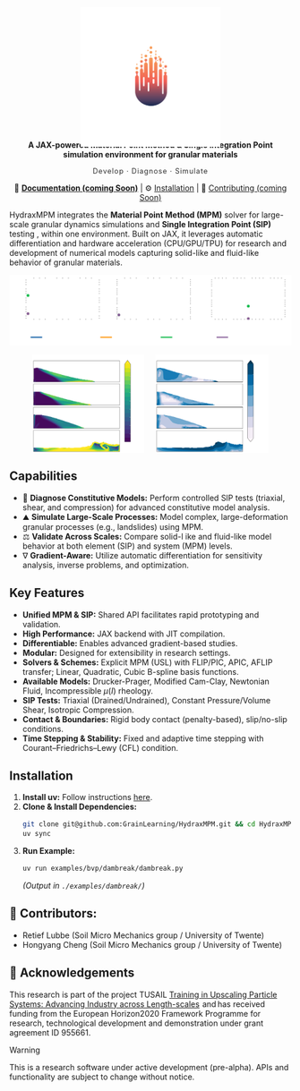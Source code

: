 <br /><br />

<div style="position: relative; height: 160px; margin-bottom: 20px;">
  <p align="center" style="position: absolute; top: 0; left: 0; width: 100%;">
    <img src="docs/_static/hydraxmpm.png" alt="HydraxMPM Logo" width="250" /* Set desired larger width */ >
  </p>
</div>
<h1 align="center"><b>HydraxMPM</b></h1>
<p align="center">
  <b>A JAX-powered Material Point Method & Single Integration Point simulation environment for granular materials</b>
</p>
<p align="center" style="font-style: normal; letter-spacing: 1px; font-size: 0.9em; opacity: 0.9;">
  Develop · Diagnose · Simulate
</p>
<p align="center">
  📖 <a href="LINK_TO_YOUR_DOCUMENTATION_SITE"><strong>Documentation (coming Soon)</strong></a> | ⚙️ <a href="#installation">Installation</a> | 🤝 <a href="LINK_TO_CONTRIBUTING.MD">Contributing (coming Soon)</a>
  <!-- Add badges here if you have them: e.g., build status, license -->
</p>


HydraxMPM integrates the **Material Point Method (MPM)** solver for large-scale granular dynamics simulations and **Single Integration Point (SIP)** testing <!--for detailed constitutive **model creation and diagnosis**-->, within one environment. Built on JAX, it leverages automatic differentiation and hardware acceleration (CPU/GPU/TPU) for research and development of numerical models capturing solid-like and fluid-like behavior of granular materials.


<p align="center"> 
  <picture>
    <source media="(prefers-color-scheme: dark)" srcset="docs/_static/sip_animation_dark.gif">
    <img alt="Animation demonstrating HydraxMPM simulation (light/dark mode versions)" src="docs/_static/sip_animation_light.gif">
  </picture>
</p>

      
<div style="display: flex; justify-content: center; align-items: center; gap: 20px;"> 

  <picture>
    <source 
    media="(prefers-color-scheme: dark)" srcset="docs/_static/mpm_models_ss_dark.png"
    style="max-height: 175px; width: auto; display: block;"
    >
    <img alt="MPM simulation SS (light/dark mode versions)" 
         src="docs/_static/mpm_models_ss_light.png" 
         style="max-height: 175px; width: auto; display: block;"> 
     
  </picture>
  

  <picture>
    <source media="(prefers-color-scheme: dark)" srcset="docs/_static/mpm_models_ke_dark.png"
    style="max-height: 175px; width: auto; display: block;"
    >
    <img alt="MPM simulation KE (light/dark mode versions)" 
         src="docs/_static/mpm_models_ke_light.png" 
         style="max-height: 175px; width: auto; display: block;"> 
         <!-- Adjust max-width as needed -->
  </picture>

</div>
    
## Capabilities

*   🔬 **Diagnose Constitutive Models:** Perform controlled SIP tests (triaxial, shear, and compression) for advanced constitutive model analysis.
*   ⛰️ **Simulate Large-Scale Processes:** Model complex, large-deformation granular processes (e.g., landslides) using MPM.
*   ⚖️ **Validate Across Scales:** Compare solid-l  ike and fluid-like model behavior at both element (SIP) and system (MPM) levels.
*   ∇ **Gradient-Aware:** Utilize automatic differentiation for sensitivity analysis, inverse problems, and optimization.

## Key Features

*   **Unified MPM & SIP:** Shared API facilitates rapid prototyping and validation.
*   **High Performance:** JAX backend with JIT compilation.
*   **Differentiable:** Enables advanced gradient-based studies.
*   **Modular:** Designed for extensibility in research settings.
*   **Solvers & Schemes:** Explicit MPM (USL) with FLIP/PIC, APIC, AFLIP transfer; Linear, Quadratic, Cubic B-spline basis functions.
*   **Available Models:** Drucker-Prager, Modified Cam-Clay, Newtonian Fluid, Incompressible $\mu (I)$ rheology.
*   **SIP Tests:** Triaxial (Drained/Undrained), Constant Pressure/Volume Shear, Isotropic Compression.
*   **Contact & Boundaries:** Rigid body contact (penalty-based), slip/no-slip conditions.
*   **Time Stepping & Stability:** Fixed and adaptive time stepping with Courant–Friedrichs–Lewy (CFL) condition.


## Installation

1.  **Install uv:** Follow instructions [here](https://docs.astral.sh/uv/getting-started/installation/).
2.  **Clone & Install Dependencies:**
    ```bash
    git clone git@github.com:GrainLearning/HydraxMPM.git && cd HydraxMPM
    uv sync
    ```
3.  **Run Example:**
    ```bash
    uv run examples/bvp/dambreak/dambreak.py
    ```
    *(Output in `./examples/dambreak/`)*



## 👥 Contributors:

* Retief Lubbe (Soil Micro Mechanics group / University of Twente)
* Hongyang Cheng (Soil Micro Mechanics group / University of Twente)

## 🙏 Acknowledgements
This research is part of the project TUSAIL [Training in Upscaling Particle Systems: Advancing Industry across Length-scales](https://tusail.eu)  and has received funding from the European Horizon2020 Framework Programme for research, technological development and demonstration under grant agreement ID 955661.

> [!WARNING]
> This is a research software under active development (pre-alpha). APIs and functionality are subject to change without notice.



<!--
## 🧠 Key Benefits

* **Unify local and global views:** Test, compare and validate constitutive models at a SIP-level, and directly apply them to large-scale MPM simulations – all within the same framework.
* **Cutting-Edge performance** Built on JAX, leveraging Just-In-Time (JIT) for high-performance array-based operations on the CPU, GPU, and TPU.
* **Solve inverse problems with ease:** All internals are automatically differentiable, enabling model diagnosis and gradient-based optimization (e.g., reducing the need to solve the tangential stiffness tensor).
* **Modular & Extendable:** The modular structure, coupled with batched and parallelized continuum mechanics operations, will enable modification and extension of existing components, while also enabling rapid prototyping. -->
